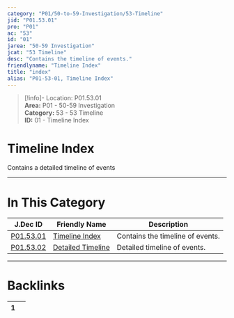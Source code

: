 ```yaml
---  
category: "P01/50-to-59-Investigation/53-Timeline"  
jid: "P01.53.01"  
pro: "P01"  
ac: "53"  
id: "01"  
jarea: "50-59 Investigation"  
jcat: "53 Timeline"  
desc: "Contains the timeline of events."  
friendlyname: "Timeline Index"  
title: "index"  
alias: "P01-53-01, Timeline Index"  
---  
```

>[!info]- Location: P01.53.01  
>**Area:** P01 - 50-59 Investigation  
>**Category:** 53 - 53 Timeline  
>**ID:** 01 - Timeline Index  
  
# Timeline Index  
  
Contains a detailed timeline of events  
   
  
  
---  
# In This Category  
  
| J.Dec ID                                                                                     | Friendly Name                                                                                        | Description                      |  
| -------------------------------------------------------------------------------------------- | ---------------------------------------------------------------------------------------------------- | -------------------------------- |  
| [P01.53.01](index.md)                | [Timeline Index](index.md)                   | Contains the timeline of events. |  
| [P01.53.02](./02-Detailed-Timeline.md) | [Detailed Timeline](./02-Detailed-Timeline.md) | Detailed timeline of events.     |  
  
  
---  
# Backlinks  
<div><table class="dataview table-view-table"><thead class="table-view-thead"><tr class="table-view-tr-header"><th class="table-view-th"><span></span><span class="dataview small-text">1</span></th><th class="table-view-th"><span></span></th></tr></thead><tbody class="table-view-tbody"></tbody></table></div>